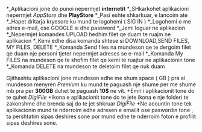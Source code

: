 *_Aplikacioni jone do punoi nepermjet __internetit__ 
*_SHkarkohet aplikacioni nepermjet _AppStore_ dhe  __PlayStore__
*_Pasi eshte  shkarkuar, e lancoim ate 
*_Hapet dritarja kryesore ku mund te  logohemi ( SIG IN ) 
*_Logohemi o me  adres e-mail, ose GOOGLE si dhe  password 
*_Jemi loguar ne aplikacion 
*_Nepermjet komandes UPLOAD hedhim filet qe duam te ruajm ne  aplikacion 
*_Kemi edhe  disa  komanda shtese si DOWNLOAD,SEND FILES, MY FILES, DELETE
*_Komanda Send files na  mundeson qe te  dergoim filet qe duam nje  personi tjeter nepermjet adreses se  e-mail
*_Komanda My FILES na  mundeson qe te shofim filet qe kemi te  ruajtur ne  aplikacionin tone 
*_Komanda DELETE na  mundeson te  deletoim filet qe  nuk duam 

Gjithashtu aplikacioni jone mundeson edhe  me  shum space ( GB ) pra  ai mundeson menyren *Premium*  ku mund te  paguash nje  shume  per me  shume mb pra  per **300GB** duhet te  paguash **10$** ne  vit. 
 +Emri i aplikacionit tone do te  quhet *DigiFile*
 +Ikona e  aplikacionit tone do te  jete ikona e  nje  folderi te zakonshme dhe brenda saj do te  jet shkruar *DigiFile*
 +Ne acountin tone tek aplikacionin mund te  nderroim edhe  adresen e  emailit ose  paswordin tone , ta pershtatim sipas deshires sone por  mund edhe te nderroim foton e  profilit sipas deshires sone.
